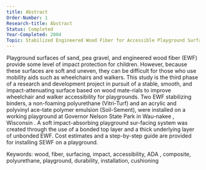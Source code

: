 ```yaml
---
title: Abstract
Order-Number: 1
Research-title: Abstract
Status: Completed
Year-Completed: 2004
Topic: Stabilized Engineered Wood Fiber for Accessible Playground Surfaces
---
```


Playground surfaces of sand, pea gravel, and engineered wood fiber (EWF) provide some level of impact protection for children. However, because these surfaces are soft and uneven, they can be difficult for those who use mobility aids such as wheelchairs and walkers. This study is the third phase of a research and development project in pursuit of a stable, smooth, and impact-attenuating surface based on wood mate-rials to improve wheelchair and walker accessibility for playgrounds. Two EWF stabilizing binders, a non-foaming polyurethane (Vitri-Turf) and an acrylic and polyvinyl ace-tate polymer emulsion (Soil-Sement), were installed on a working playground at Governor Nelson State Park in Wau-nakee , Wisconsin . A soft impact-absorbing playground sur-facing system was created through the use of a bonded top layer and a thick underlying layer of unbonded EWF. Cost estimates and a step-by-step guide are provided for installing SEWF on a playground.

Keywords: wood, fiber, surfacing, impact, accessibility, ADA , composite, polyurethane, playground, durability, installation, cushioning
